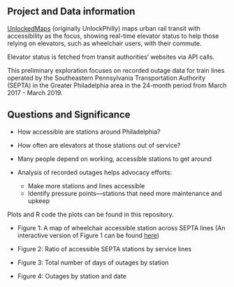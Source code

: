 ## Project and Data information

[UnlockedMaps](https://unlockedmaps.com/) (originally UnlockPhilly) maps urban rail transit with accessibility as the focus, showing real-time elevator status to help those relying on elevators, such as wheelchair users, with their commute. 

Elevator status is fetched from transit authorities’ websites via API calls.

This preliminary exploration focuses on recorded outage data for train lines operated by the Southeastern Pennsylvania Transportation Authority (SEPTA) in the Greater Philadelphia area in the 24-month period from March 2017 - March 2019.

## Questions and Significance
 
- How accessible are stations around Philadelphia?
- How often are elevators at those stations out of service?

- Many people depend on working, accessible stations to get around
- Analysis of recorded outages helps advocacy efforts:
  - Make more stations and lines accessible
  - Identify pressure points—stations that need more maintenance and upkeep

Plots and R code the plots can be found in this repository. 

- Figure 1: A map of wheelchair accessible station across SEPTA lines
 (An interactive version of Figure 1 can be found [here](https://trunganh-nguyen.github.io/septa-stations/))

- Figure 2: Ratio of accessible SEPTA stations by service lines
- Figure 3: Total number of days of outages by station
- Figure 4: Outages by station and date
